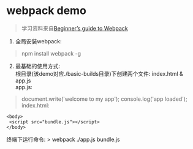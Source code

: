# webpack demo
> 学习资料来自[Beginner’s guide to Webpack](https://medium.com/@dabit3/beginner-s-guide-to-webpack-b1f1a3638460#.u1rq5y79x) 

1. 全局安装webpack:  
> npm install webpack -g  
2. 最基础的使用方式:  
根目录(该demo对应./basic-builds目录)下创建两个文件: index.html & app.js  
app.js:  
> document.write('welcome to my app'); 
  console.log('app loaded');  
index.html:  
> <html>
	<body>
	 <script src="bundle.js"></script>
	</body>
  </html>
终端下运行命令:  
> webpack ./app.js bundle.js  

